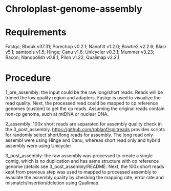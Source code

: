 # Chroloplast-genome-assembly

# Requirements
Fastqc;
Bbduk v37.31;
Porechop v0.2.1;
Nanofilt v1.2.0;
Bowtie2 v2.2.6;
Blasr v5.1;
samtools v1.5;
Hinge;
Canu v1.6;
Unicycler v0.3.1;
Mummer v3.23;
Racon;
Nanopolish v0.8.1;
Pilon v1.22;
Qualimap v2.2.1

# Procedure
1_pre_assembly: the input could be the raw long/short reads. Reads will be trimed the low quality region and adapters. Fastqc is used to visualize the read quality. Next, the processed read could be mapped to cp reference genomes (custom) to get the cp reads. Assuming the original reads contain non-cp genome, such at mtDNA or nuclear DNA.

2_assembly: 100x short reads are separated for assembly quality check in the 3_post_assembly. https://github.com/roblanf/splitreads provides scripts for randomly select short/long reads for assembly. The long read only assembl were using Hinge and Canu, whereas short read only and hybrid assembly were using Unicycler

3_post_assembly: the raw assembly was processed to create a single contig, which is no duplication and has same structure with cp reference genome (details see 3_post_assembly/README. Next, the 100x short reads kept from previous step was used to mapped to processed assembly to evaulate the assembly quality by checking the mapping rate, error rate and mismatch/insertion/deletion using Qualimap. 
